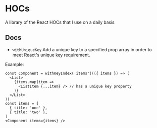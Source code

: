 # HOCs
A library of the React HOCs that I use on a daily basis

## Docs
- `withUniqueKey`
Add a unique key to a specified prop array in order to meet React's unique key requirement.

Example:
```
const Component = withKeyIndex('items')(({ items }) => (
  <List>
    {items.map(item =>
      <ListItem {...item} /> // has a unique key property
    )}
  </List>
))
const items = [
  { title: 'one' },
  { title: 'two' },
]
<Component items={items} />
```
